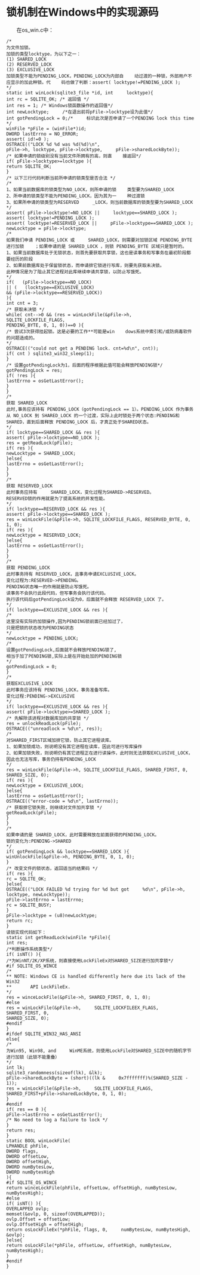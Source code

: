 # 锁机制在Windows中的实现源码
&nbsp;&nbsp;&nbsp;&nbsp;&nbsp;&nbsp;&nbsp;在os_win.c中：

    /*
    为文件加锁。
    加锁的类型locktype，为以下之一：
    (1) SHARED_LOCK
    (2) RESERVED_LOCK
    (3) EXCLUSIVE_LOCK
    加锁类型不能为PENDING_LOCK，PENDING_LOCK为内部自    动过渡的一种锁，外部用户不应显示的加此种锁。代    码也做了判断：assert( locktype!=PENDING_LOCK );
    */
    static int winLock(sqlite3_file *id, int     locktype){
    int rc = SQLITE_OK; /* 返回值 */
    int res = 1; /* Windows锁函数操作的返回值*/
    int newLocktype;     /*在退出前将pFile->locktype设为此值*/
    int gotPendingLock = 0;/*     标识此次是否申请了一个PENDING lock this time */
    winFile *pFile = (winFile*)id;
    DWORD lastErrno = NO_ERROR;
    assert( id!=0 );
    OSTRACE(("LOCK %d %d was %d(%d)\n",
    pFile->h, locktype, pFile->locktype,     pFile->sharedLockByte));
    /* 如果申请的锁级别没有当前文件所拥有的高，则直    接返回*/
    if( pFile->locktype>=locktype ){
    return SQLITE_OK;
    }
    /* 以下三行代码判断当前所申请的锁类型是否合法 */
    /*
    1、如果当前数据库的锁类型为NO_LOCK，则所申请的锁    类型要为SHARED_LOCK
    2、所申请的锁类型不能为PENDING_LOCK，因为其为一    种过渡锁
    3、如果所申请的锁类型为RESERVED     _LOCK，则当前数据库的锁类型要为SHARED_LOCK
    */
    assert( pFile->locktype!=NO_LOCK ||     locktype==SHARED_LOCK );
    assert( locktype!=PENDING_LOCK );
    assert( locktype!=RESERVED_LOCK ||     pFile->locktype==SHARED_LOCK );
    newLocktype = pFile->locktype;
    /*
    如果我们申请 PENDING_LOCK 或     SHARED_LOCK，则需要对加锁区域 PENDING_BYTE 进行加锁    ；如果申请的是 SHARED_LOCK ，则锁 PENDING_BYTE 区域只是暂时的。
    1、如果当前数据库处于无锁状态，则首先要获取共享锁，这也是读事务和写事务在最初阶段都要经历的阶段
    2、如果前数据库处于保留锁状态，而申请排它锁进行写库，则要先获取未决锁。
    此种情况是为了阻止其它进程对此库继续申请共享锁，以防止写饿死。
    */
    if(   (pFile->locktype==NO_LOCK)
    || (   (locktype==EXCLUSIVE_LOCK)
    && (pFile->locktype==RESERVED_LOCK))
    ){
    int cnt = 3;
    /* 获取未决锁 */
    while( cnt-->0 && (res = winLockFile(&pFile->h,     SQLITE_LOCKFILE_FLAGS,
    PENDING_BYTE, 0, 1, 0))==0 ){
    /* 尝试3次获得挂起锁。这是必要的工作**可能是win    dows系统中索引和/或防病毒软件的问题造成的。
    */
    OSTRACE(("could not get a PENDING lock. cnt=%d\n", cnt));
    if( cnt ) sqlite3_win32_sleep(1);
    }
    /* 设置gotPendingLock为1，后面的程序根据此值可能会释放PENDING锁*/
    gotPendingLock = res;
    if( !res ){
    lastErrno = osGetLastError();
    }
    }
    /*
    获取 SHARED_LOCK
    此时,事务应该持有 PENDING_LOCK（gotPendingLock == 1）。PENDING_LOCK 作为事务从 NO_LOCK 到 SHARED_LOCK 的一个过渡，实际上此时锁处于两个状态:PENDING和SHARED，直到后面释放 PENDING_LOCK 后，才真正处于SHARED状态。
    */
    if( locktype==SHARED_LOCK && res ){
    assert( pFile->locktype==NO_LOCK );
    res = getReadLock(pFile);
    if( res ){
    newLocktype = SHARED_LOCK;
    }else{
    lastErrno = osGetLastError();
    }
    }
    /*
    获取 RESERVED_LOCK
    此时事务应持有     SHARED_LOCK，变化过程为SHARED->RESERVED。
    RESERVED锁的作用就是为了提高系统的并发性能。
    */
    if( locktype==RESERVED_LOCK && res ){
    assert( pFile->locktype==SHARED_LOCK );
    res = winLockFile(&pFile->h, SQLITE_LOCKFILE_FLAGS, RESERVED_BYTE, 0, 1, 0);
    if( res ){
    newLocktype = RESERVED_LOCK;
    }else{
    lastErrno = osGetLastError();
    }
    }
    /*
    获取 PENDING_LOCK
    此时事务持有 RESERVED_LOCK，且事务申请EXCLUSIVE_LOCK。
    变化过程为:RESERVED->PENDING。
    PENDING状态唯一的作用就是防止写饿死。
    读事务不会执行此段代码，但写事务会执行该代码。
    执行该代码后gotPendingLock设为0，后面就不会释放 RESERVED_LOCK 了。
    */
    if( locktype==EXCLUSIVE_LOCK && res ){
    /*
    这里没有实际的加锁操作,因为PENDING锁前面已经加过了，
    只是把锁的状态改为PENDING状态
    */
    newLocktype = PENDING_LOCK;
    /*
    设置gotPendingLock,后面就不会释放PENDING锁了,
    相当于加了PENDING锁,实际上是在开始处加的PENDING锁
    */
    gotPendingLock = 0;
    }
    /*
    获取EXCLUSIVE_LOCK
    此时事务应该持有 PENDING_LOCK，事务准备写库。
    变化过程:PENDING->EXCLUSIVE
    */
    if( locktype==EXCLUSIVE_LOCK && res ){
    assert( pFile->locktype>=SHARED_LOCK );
    /* 先解除该进程对数据库加的共享锁 */
    res = unlockReadLock(pFile);
    OSTRACE(("unreadlock = %d\n", res));
    /*
    对SHARED_FIRST区域加排它锁，防止其它进程读库。
    1、如果加锁成功，则说明没有其它进程在读库，因此可进行写库操作
    2、如果加锁失败，则说明仍有其它进程正在进行读操作，此时则无法获取EXCLUSIVE_LOCK，因此也无法写库，事务仍持有PENDING_LOCK
    */
    res = winLockFile(&pFile->h, SQLITE_LOCKFILE_FLAGS, SHARED_FIRST, 0,
    SHARED_SIZE, 0);
    if( res ){
    newLocktype = EXCLUSIVE_LOCK;
    }else{
    lastErrno = osGetLastError();
    OSTRACE(("error-code = %d\n", lastErrno));
    /* 获取排它锁失败，则继续对文件加共享锁 */
    getReadLock(pFile);
    }
    }
    /*
    如果申请的是 SHARED_LOCK，此时需要释放在前面获得的PENDING_LOCK。
    锁的变化为:PENDING->SHARED
    */
    if( gotPendingLock && locktype==SHARED_LOCK ){
    winUnlockFile(&pFile->h, PENDING_BYTE, 0, 1, 0);
    }
    /* 改变文件的锁状态，返回适当的结果码 */
    if( res ){
    rc = SQLITE_OK;
    }else{
    OSTRACE(("LOCK FAILED %d trying for %d but got     %d\n", pFile->h,
    locktype, newLocktype));
    pFile->lastErrno = lastErrno;
    rc = SQLITE_BUSY;
    }
    pFile->locktype = (u8)newLocktype;
    return rc;
    }
    读锁实现代码如下：
    static int getReadLock(winFile *pFile){
    int res;
    /*判断操作系统类型*/
    if( isNT() ){
    /*为WinNT/2K/XP系统，则直接使用LockFileEx对SHARED_SIZE进行加共享锁*/
    #if SQLITE_OS_WINCE
    /*
    ** NOTE: Windows CE is handled differently here due its lack of the Win32
    **       API LockFileEx.
    */
    res = winceLockFile(&pFile->h, SHARED_FIRST, 0, 1, 0);
    #else
    res = winLockFile(&pFile->h,     SQLITE_LOCKFILEEX_FLAGS, SHARED_FIRST, 0,
    SHARED_SIZE, 0);
    #endif
    }
    #ifdef SQLITE_WIN32_HAS_ANSI
    else{
    /*
    为Win95, Win98, and     WinME系统，则使用LockFile对SHARED_SIZE中的随机字节进行加锁（此锁不能重叠）
    */
    int lk;
    sqlite3_randomness(sizeof(lk), &lk);
    pFile->sharedLockByte = (short)((lk &     0x7fffffff)%(SHARED_SIZE - 1));
    res = winLockFile(&pFile->h,     SQLITE_LOCKFILE_FLAGS,
    SHARED_FIRST+pFile->sharedLockByte, 0, 1, 0);
    }
    #endif
    if( res == 0 ){
    pFile->lastErrno = osGetLastError();
    /* No need to log a failure to lock */
    }
    return res;
    }
    static BOOL winLockFile(
    LPHANDLE phFile,
    DWORD flags,
    DWORD offsetLow,
    DWORD offsetHigh,
    DWORD numBytesLow,
    DWORD numBytesHigh
    ){
    #if SQLITE_OS_WINCE
    return winceLockFile(phFile, offsetLow, offsetHigh, numBytesLow, numBytesHigh);
    #else
    if( isNT() ){
    OVERLAPPED ovlp;
    memset(&ovlp, 0, sizeof(OVERLAPPED));
    ovlp.Offset = offsetLow;
    ovlp.OffsetHigh = offsetHigh;
    return osLockFileEx(*phFile, flags, 0,     numBytesLow, numBytesHigh, &ovlp);
    }else{
    return osLockFile(*phFile, offsetLow, offsetHigh, numBytesLow,
    numBytesHigh);
    }
    #endif
    }
